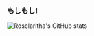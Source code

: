 ### もしもし!

![Rosclaritha's GitHub stats](https://github-readme-stats.vercel.app/api?username=rosclaritha&count_private=true&theme=tokyonight)

<!--
**rosclaritha/rosclaritha** is a ✨ _special_ ✨ repository because its `README.md` (this file) appears on your GitHub profile.

Here are some ideas to get you started:

- 🔭 I’m currently working on ...
- 🌱 I’m currently learning ...
- 👯 I’m looking to collaborate on ...
- 🤔 I’m looking for help with ...
- 💬 Ask me about ...
- 📫 How to reach me: ...
- 😄 Pronouns: ...
- ⚡ Fun fact: ...
-->
